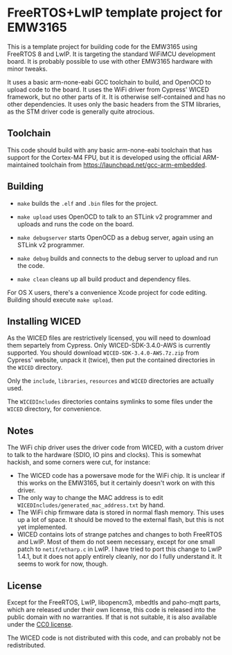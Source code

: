 # FreeRTOS+LwIP template project for EMW3165 #

This is a template project for building code for the EMW3165 using
FreeRTOS 8 and LwIP.  It is targeting the standard WiFiMCU development
board. It is probably possible to use with other EMW3165 hardware with
minor tweaks.

It uses a basic arm-none-eabi GCC toolchain to build, and OpenOCD to
upload code to the board. It uses the WiFi driver from Cypress' WICED
framework, but no other parts of it. It is otherwise self-contained and
has no other dependencies. It uses only the basic headers from the STM
libraries, as the STM driver code is generally quite atrocious.

## Toolchain ##

This code should build with any basic arm-none-eabi toolchain that has
support for the Cortex-M4 FPU, but it is developed using the official
ARM-maintained toolchain from https://launchpad.net/gcc-arm-embedded.

## Building ##

* `make` builds the `.elf` and `.bin` files for the project.

* `make upload` uses OpenOCD to talk to an STLink v2 programmer and uploads and runs the code on the board.

* `make debugserver` starts OpenOCD as a debug server, again using an STLink v2 programmer.

* `make debug` builds and connects to the debug server to upload and run the code.

* `make clean` cleans up all build product and dependency files.

For OS X users, there's a convenience Xcode project for code editing. Building should execute `make upload`.

## Installing WICED ##

As the WICED files are restrictively licensed, you will need to download them separtely
from Cypress. Only WICED-SDK-3.4.0-AWS is currently supported. You should download
`WICED-SDK-3.4.0-AWS.7z.zip` from Cypress' website, unpack it (twice), then put the
contained directories in the `WICED` directory.

Only the `include`, `libraries`, `resources` and `WICED` directories are actually used.

The `WICEDIncludes` directories contains symlinks to some files under the `WICED`
directory, for convenience.

## Notes ##

The WiFi chip driver uses the driver code from WICED, with a custom driver to talk
to the hardware (SDIO, IO pins and clocks). This is somewhat hackish, and some
corners were cut, for instance:

* The WICED code has a powersave mode for the WiFi chip. It is unclear if this works on the EMW3165, but it certainly doesn't work on with this driver.
* The only way to change the MAC address is to edit `WICEDIncludes/generated_mac_address.txt` by hand.
* The WiFi chip firmware data is stored in normal flash memory. This uses up a lot of space. It should be moved to the external flash, but this is not yet implemented.
* WICED contains lots of strange patches and changes to both FreeRTOS and LwIP. Most of them do not seem necessary, except for one small patch to `netif/etharp.c` in LwIP. I have tried to port this change to LwIP 1.4.1, but it does not apply entirely cleanly, nor do I fully understand it. It seems to work for now, though.

## License ##

Except for the FreeRTOS, LwIP, libopencm3, mbedtls and paho-mqtt parts, which
are released under their own license, this code is released into the public
domain with no warranties. If that is not suitable, it is also available under
the [CC0 license](http://creativecommons.org/publicdomain/zero/1.0/).

The WICED code is not distributed with this code, and can probably not be redistributed.
